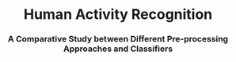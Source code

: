 <h1 align="center"> Human Activity Recognition </h1>
<h3 align="center"> A Comparative Study between Different Pre-processing Approaches and Classifiers </h3>
